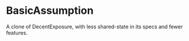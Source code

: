 BasicAssumption
===============

A clone of DecentExposure, with less shared-state in its specs and fewer features.


